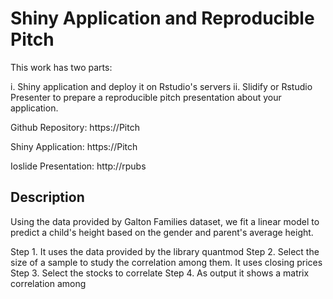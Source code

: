 # Shiny Application and Reproducible Pitch
This work has two parts: 

i. Shiny application and deploy it on Rstudio's servers
ii. Slidify or Rstudio Presenter to prepare a reproducible pitch presentation about your application.

Github Repository: https://Pitch

Shiny Application: https://Pitch

Ioslide Presentation: http://rpubs

## Description

Using the data provided by Galton Families dataset, we fit a linear model to predict a child's height based on the gender and parent's average height.

Step 1. It uses the data provided by the library quantmod
Step 2. Select the size of a sample to study the correlation among them. It uses closing prices
Step 3. Select the stocks to correlate
Step 4. As output it shows a matrix correlation among 

